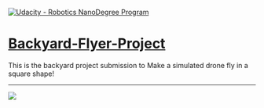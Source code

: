[![Udacity - Robotics NanoDegree Program](https://github.com/spirosrap/flyingcar/blob/master/udacity.jpg)](https://www.udacity.com/course/flying-car-nanodegree--nd787)

# [Backyard-Flyer-Project](https://github.com/scifiswapnil/Udacity-Autonomous-Flight-Engineer/tree/main/Backyard-Flyer-Project)

This is the backyard project submission to Make a simulated drone fly in a square shape!

---
![](https://github.com/scifiswapnil/Udacity-Autonomous-Flight-Engineer/blob/main/Backyard-Flyer-Project/BackyardFlyer.gif) 
